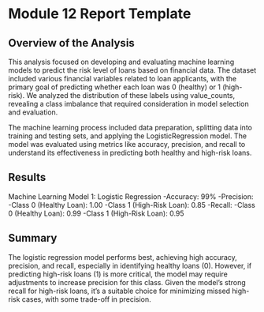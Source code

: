 # Module 12 Report Template

## Overview of the Analysis
This analysis focused on developing and evaluating machine learning models to predict the risk level of loans based on financial data. The 
dataset included various financial variables related to loan applicants, with the primary goal of predicting whether each loan was 0 (healthy) or 1 
(high-risk). We analyzed the distribution of these labels using value_counts, revealing a class imbalance that required consideration in model selection 
and evaluation.

The machine learning process included data preparation, splitting data into training and testing sets, and applying the LogisticRegression model.
The model was evaluated using metrics like accuracy, precision, and recall to understand its effectiveness in predicting both healthy and high-risk loans.

## Results

Machine Learning Model 1: Logistic Regression
-Accuracy: 99%
-Precision:
-Class 0 (Healthy Loan): 1.00
-Class 1 (High-Risk Loan): 0.85
-Recall:
-Class 0 (Healthy Loan): 0.99
-Class 1 (High-Risk Loan): 0.95


## Summary

The logistic regression model performs best, achieving high accuracy, precision, and recall, especially in identifying healthy loans (0).
However, if predicting high-risk loans (1) is more critical, the model may require adjustments to increase precision for this class. Given the model’s
strong recall for high-risk loans, it’s a suitable choice for minimizing missed high-risk cases, with some trade-off in precision.
